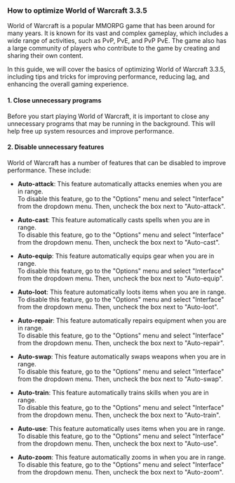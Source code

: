 ### How to optimize World of Warcraft 3.3.5

World of Warcraft is a popular MMORPG game that has been around for many years. It is known for its vast and complex gameplay, which includes a wide range of activities, such as PvP, PvE, and PvP PvE. The game also has a large community of players who contribute to the game by creating and sharing their own content.

In this guide, we will cover the basics of optimizing World of Warcraft 3.3.5, including tips and tricks for improving performance, reducing lag, and enhancing the overall gaming experience.

#### 1. Close unnecessary programs

Before you start playing World of Warcraft, it is important to close any unnecessary programs that may be running in the background. This will help free up system resources and improve performance.

#### 2. Disable unnecessary features

World of Warcraft has a number of features that can be disabled to improve performance. These include:

-   **Auto-attack**: This feature automatically attacks enemies when you are in range.  
    To disable this feature, go to the "Options" menu and select "Interface" from the dropdown menu. Then, uncheck the box next to "Auto-attack".

-   **Auto-cast**: This feature automatically casts spells when you are in range.  
    To disable this feature, go to the "Options" menu and select "Interface" from the dropdown menu. Then, uncheck the box next to "Auto-cast".

-   **Auto-equip**: This feature automatically equips gear when you are in range.  
    To disable this feature, go to the "Options" menu and select "Interface" from the dropdown menu. Then, uncheck the box next to "Auto-equip".

-   **Auto-loot**: This feature automatically loots items when you are in range.  
    To disable this feature, go to the "Options" menu and select "Interface" from the dropdown menu. Then, uncheck the box next to "Auto-loot".

-   **Auto-repair**: This feature automatically repairs equipment when you are in range.  
    To disable this feature, go to the "Options" menu and select "Interface" from the dropdown menu. Then, uncheck the box next to "Auto-repair".

-   **Auto-swap**: This feature automatically swaps weapons when you are in range.  
    To disable this feature, go to the "Options" menu and select "Interface" from the dropdown menu. Then, uncheck the box next to "Auto-swap".

-   **Auto-train**: This feature automatically trains skills when you are in range.  
    To disable this feature, go to the "Options" menu and select "Interface" from the dropdown menu. Then, uncheck the box next to "Auto-train".

-   **Auto-use**: This feature automatically uses items when you are in range.  
    To disable this feature, go to the "Options" menu and select "Interface" from the dropdown menu. Then, uncheck the box next to "Auto-use".

-   **Auto-zoom**: This feature automatically zooms in when you are in range.  
    To disable this feature, go to the "Options" menu and select "Interface" from the dropdown menu. Then, uncheck the box next to "Auto-zoom".
